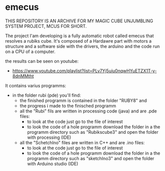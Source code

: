 # emecus

THIS REPOSITORY IS AN ARCHIVE FOR MY MAGIC CUBE UNJUMBLING SYSTEM PROJECT, MCUS FOR SHORT.

The project I'am developing is a fully automatic robot called emecus that resolves a rubiks cube.
It's composed of a Hardawre part with motors a structure and a software side with the drivers, the arduino and the code run on a CPU of a computer.

the results can be seen on youtube:
- https://www.youtube.com/playlist?list=PLy7Yj5uiu0nqwHYuETZX1T-y-8dnMMtht

It contains varius programms:
- in the folder rubi (pde) you'll find:
  - the finished programm is contained in the folder "RUBY8" and 
  - the progress i made to the finisched programm
  - all the "Rubi" fils are written in processing code (java) and are .pde files:
    - to look at the code just go to the file of interest
    - to look the code of a hole programm download the folder in a the programm directory 
      such as "Rubikscube3" and open the folder with processing (IDE)
  - all the "SchetchIno" files are written in C++ and are .ino files:
    - to look at the code just go to the file of interest
    - to look the code of a hole programm download the folder in a the programm directory 
      such as "sketchIno3" and open the folder with Arduino studio (IDE)
  
